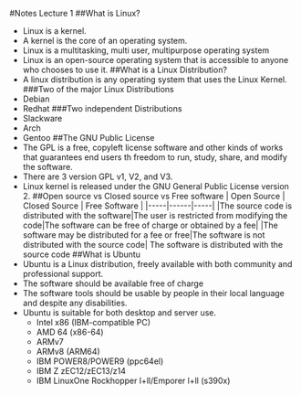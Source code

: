 #Notes Lecture 1
##What is Linux?
* Linux is a kernel.
* A kernel is the core of an operating system.
* Linux is a multitasking, multi user, multipurpose operating system
* Linux is an open-source operating system that is accessible to anyone who chooses to use it.
##What is a Linux Distribution?
* A linux distribution is any operating system that uses the Linux Kernel.
###Two of the major Linux Distributions
* Debian
* Redhat
###Two independent Distributions
* Slackware
* Arch
* Gentoo
##The GNU Public License
* The GPL is a free, copyleft license software and other kinds of works that guarantees end users th freedom to run, study, share, and modify the software.
* There are 3 version GPL v1, V2, and V3.
* Linux kernel is released under the GNU General Public License version 2.
##Open source vs Closed source vs Free software
| Open Source | Closed Source | Free Software |
|-----|------|-----|
|The source code is distributed with the software|The user is restricted from modifying the code|The software can be free of charge or obtained by a fee|
|The software may be distributed for a fee or free|The software is not distributed with the source code| The software is distributed with the source code
##What is Ubuntu
* Ubuntu  is a Linux distribution, freely available with both community and professional support.
* The software should be available free of charge
* The software tools should be usable by people in their local language and despite any disabilities.
* Ubuntu is suitable for both desktop and server use.
  * Intel x86 (IBM-compatible PC)
  * AMD 64 (x86-64)
  * ARMv7
  * ARMv8 (ARM64)
  * IBM POWER8/POWER9 (ppc64el)
  * IBM Z zEC12/zEC13/z14
  * IBM LinuxOne Rockhopper l+ll/Emporer l+ll (s390x)
